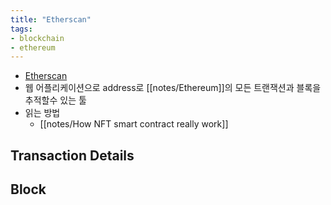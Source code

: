 ```yaml
---
title: "Etherscan"
tags:
- blockchain
- ethereum
---
```


- [Etherscan](https://etherscan.io/)
- 웹 어플리케이션으로 address로 [[notes/Ethereum]]의 모든 트랜잭션과 블록을 추적할수 있는 툴
- 읽는 방법 
	- [[notes/How NFT smart contract really work]]

## Transaction Details


## Block 
